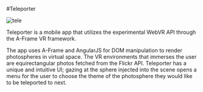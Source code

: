 #Teleporter

![tele](http://dylanlarrabee.me/assets/shots/Teleporter/teleporter3.gif)

Teleporter is a mobile app that utilizes the experimental WebVR API through the A-Frame VR framework.

The app uses A-Frame and AngularJS for DOM manipulation to render photospheres in virtual space. The VR environments that immerses the user are equirectangular photos fetched from the Flickr API.
Teleporter has a unique and intuitive UI; gazing at the sphere injected into the scene opens a menu for the user to choose the theme of the photosphere they would like to be teleported to next.


